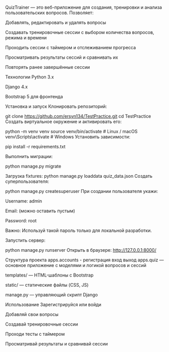QuizTrainer — это веб-приложение для создания, тренировки и анализа пользовательских вопросов. Позволяет:

Добавлять, редактировать и удалять вопросы

Создавать тренировочные сессии с выбором количества вопросов, режима и времени

Проходить сессии с таймером и отслеживанием прогресса

Просматривать результаты сессий и сравнивать их

Повторять ранее завершённые сессии

Технологии
Python 3.x

Django 4.x

Bootstrap 5 для фронтенда

Установка и запуск
Клонировать репозиторий:


git clone https://github.com/ersyn134/TestPractice.git
cd TestPractice
Создать виртуальное окружение и активировать его:


python -m venv venv
source venv/bin/activate  # Linux / macOS
venv\Scripts\activate     # Windows
Установить зависимости:


pip install -r requirements.txt



Выполнить миграции:


python manage.py migrate

Загрузка fixtures:
python manage.py loaddata quiz_data.json
Создать суперпользователя:


python manage.py createsuperuser
При создании пользователя укажи:

Username: admin

Email: (можно оставить пустым)

Password: root

Важно: Используй такой пароль только для локальной разработки.

Запустить сервер:

python manage.py runserver
Открыть в браузере: http://127.0.0.1:8000/

Структура проекта
apps.accounts - регистрация вход выход
apps.quiz — основное приложение с моделями и логикой вопросов и сессий

templates/ — HTML-шаблоны с Bootstrap

static/ — статические файлы (CSS, JS)

manage.py — управляющий скрипт Django

Использование
Зарегистрируйся или войди

Добавляй свои вопросы

Создавай тренировочные сессии

Проходи тесты с таймером

Просматривай результаты и сравнивай сессии
